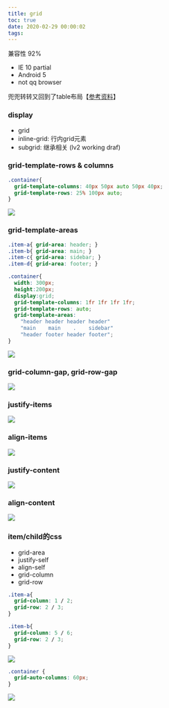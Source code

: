 ```yaml
---
title: grid
toc: true
date: 2020-02-29 00:00:02
tags:
---
```


兼容性 92%
* IE 10 partial
* Android 5
* not qq browser


兜兜转转又回到了table布局【[参考资料](https://juejin.im/entry/5894135c8fd9c5a19507f6a1
)】

### display
* grid
* inline-grid: 行内grid元素
* subgrid: 继承相关 (lv2 working draf)


### grid-template-rows & columns
```css
.container{
  grid-template-columns: 40px 50px auto 50px 40px;
  grid-template-rows: 25% 100px auto;
}
```
![](/img/Snip20200229_26.png)


### grid-template-areas
```css
.item-a{ grid-area: header; }  
.item-b{ grid-area: main; }  
.item-c{ grid-area: sidebar; }  
.item-d{ grid-area: footer; }  

.container{    
  width: 300px;
  height:200px;   
  display:grid;   
  grid-template-columns: 1fr 1fr 1fr 1fr;
  grid-template-rows: auto;
  grid-template-areas:
    "header header header header"   
    "main    main    .    sidebar"   
    "header footer header footer";
}
```
![](/img/Snip20200229_27.png)


### grid-column-gap, grid-row-gap
![](/img/Snip20200229_28.png)

### justify-items
![](/img/Snip20200229_29.png)

### align-items
![](/img/Snip20200229_30.png)

### justify-content
![](/img/Snip20200229_32.png)

### align-content
![](/img/Snip20200229_33.png)

### item/child的css
* grid-area
* justify-self
* align-self
* grid-column
* grid-row

```css
.item-a{
  grid-column: 1 / 2;
  grid-row: 2 / 3;
}  

.item-b{
  grid-column: 5 / 6;
  grid-row: 2 / 3;
}
```
![](/img/Snip20200229_34.png)


```css
.container {
  grid-auto-columns: 60px;
}
```
![](/img/Snip20200229_35.png)

